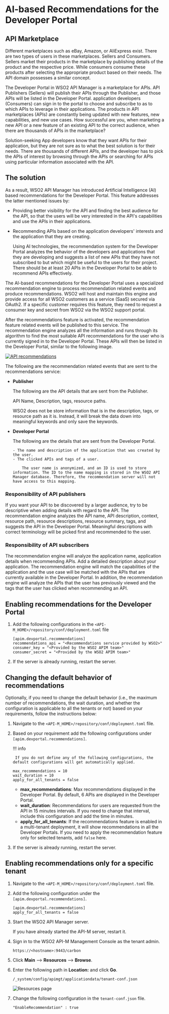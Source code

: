
# AI-based Recommendations for the Developer Portal

## API Marketplace

Different marketplaces such as eBay, Amazon, or AliExpress exist. There are two types of users in these marketplaces. Sellers and Consumers. Sellers market their products in the marketplace by publishing details of the product and the respective price. While consumers consume these products after selecting the appropriate product based on their needs. The API domain possesses a similar concept. 

The Developer Portal in WSO2 API Manager is a marketplace for APIs. API Publishers (Sellers) will publish their APIs through the Publisher, and those APIs will be listed in the Developer Portal. application developers (Consumers) can sign in to the portal to choose and subscribe to as to which APIs to leverage in their applications. The products in API marketplaces (APIs) are constantly being updated with new features, new capabilities, and new use cases. How successful are you, when marketing a new API or a new feature of an existing API to the correct audience, when there are thousands of APIs in the marketplace?

Solution-seeking App developers know that they want APIs for their application, but they are not sure as to what the best solution is for their needs. There are thousands of different APIs, and the developer has to pick the APIs of interest by browsing through the APIs or searching for APIs using particular information associated with the API. 

## The solution

As a result, WSO2 API Manager has introduced Artificial Intelligence (AI) based recommendations for the Developer Portal. This feature addresses the latter mentioned issues by: 

- Providing better visibility for the API and finding the best audience for the API, so that the users will be very interested in the API's capabilities and use the APIs in their applications.
- Recommending APIs based on the application developers' interests and the application that they are creating.

    Using AI technologies, the recommendation system for the Developer Portal analyzes the behavior of the developers and applications that they are developing and suggests a list of new APIs that they have not subscribed to but which might be useful to the users for their project. There should be at least 20 APIs in the Developer Portal to be able to recommend APIs effectively.

The AI-based recommendations for the Developer Portal uses a specialized recommendation engine to process recommendation related events and produce recommendations. WSO2 will host and maintain this engine and provide access for all WSO2 customers as a service (SaaS) secured via OAuth2. If a specific customer requires this feature, they need to request a consumer key and secret from WSO2 via the WSO2 support portal. 

After the recommendations feature is activated, the recommendation feature related events will be published to this service. The recommendation engine analyzes all the information and runs through its algorithm to find the most suitable API recommendations for the user who is currently signed in to the Developer Portal. These APIs will then be listed in the Developer Portal, similar to the following image.

[![API recommendations]({{base_path}}/assets/img/learn/api-recommendations.png)]({{base_path}}/assets/img/learn/api-recommendations.png)

The following are the recommendation related events that are sent to the recommendations service:

-  **Publisher**

    The following are the API details that are sent from the Publisher. 

    API Name, Description, tags, resource paths. 
    
    WSO2 does not be store information that is in the description, tags, or resource path as it is. Instead, it will break the data down into meaningful keywords and only save the keywords.

- **Developer Portal**

    The following are the details that are sent from the Developer Portal.  
  
      - The name and description of the application that was created by the user. 
      - The clicked APIs and tags of a user. 
  
          The user name is anonymized, and an ID is used to store information. The ID to the name mapping is stored in the WSO2 API Manager database. Therefore, the recommendation server will not have access to this mapping.

### Responsibility of API publishers
If you want your API to be discovered by a larger audience, try to be descriptive when adding details with regard to the API. The recommendation engine analyzes the API name, API description, context, resource path, resource descriptions, resource summary, tags, and suggests the API in the Developer Portal. Meaningful descriptions with correct terminology will be picked first and recommended to the user.

### Responsibility of API subscribers
The recommendation engine will analyze the application name, application details when recommending APIs. Add a detailed description about your application. The recommendation engine will match the capabilities of the application and the use case will be matched with the APIs that are currently available in the Developer Portal. In addition, the recommendation engine will analyze the APIs that the user has previously viewed and the tags that the user has clicked when recommending an API. 

## Enabling recommendations for the Developer Portal

1. Add the following configurations in the `<API-M_HOME>/repository/conf/deployment.toml` file 

      ```
      [apim.devportal.recommendations]
      recommendations_api = "<Recommendations service provided by WSO2>"
      consumer_key = "<Provided by the WSO2 APIM team>"
      consumer_secret = "<Provided by the WSO2 APIM team>"
      ```

2.  If the server is already running, restart the server.

## Changing the default behavior of recommendations

Optionally, if you need to change the default behavior (i.e., the maximum number of recommendations, the wait duration, and whether the configuration is applicable to all the tenants or not) based on your requirements, follow the instructions below:

1. Navigate to the `<API-M_HOME>/repository/conf/deployment.toml` file.

2. Based on your requirement add the following configurations under `[apim.devportal.recommendations]`.

    !!! info

        If you do not define any of the following configurations, the default configurations will get automatically applied.

      ```
      max_recommendations = 10
      wait_duration = 10
      apply_for_all_tenants = false
      ```

    - **max_recommendations**: Max recommendations displayed in the Developer Portal. By default, 6 APIs are displayed in the Developer Portal.
    - **wait_duration**: Recommendations for users are requested from the API in 15 minutes intervals. If you need to change that interval, include this configuration and add the time in minutes.
    - **apply_for_all_tenants**: If the recommendations feature is enabled in a multi-tenant deployment, it will show recommendations in all the Developer Portals. If you need to apply the recommendation feature only for selected tenants, add `false` here. 

2.  If the server is already running, restart the server.

## Enabling recommendations only for a specific tenant

1. Navigate to the `<API-M_HOME>/repository/conf/deployment.toml` file.

2. Add the following configuration under the `[apim.devportal.recommendations]`.

      ```
      [apim.devportal.recommendations]
      apply_for_all_tenants = false
      ```

3. Start the WSO2 API Manager server.

    If you have already started the API-M server, restart it.

3. Sign in to the WSO2 API-M Management Console as the tenant admin.

      `https://<hostname>:9443/carbon`

4. Click **Main** --> **Resources** --> **Browse**.

5. Enter the following path in **Location:** and click **Go**.

      `/_system/config/apimgt/applicationdata/tenant-conf.json`
    
    ![Resources page]({{base_path}}/assets/img/learn/tenant-config.png)

6. Change the following configuration in the `tenant-conf.json` file.  

    `"EnableRecommendation" : true`